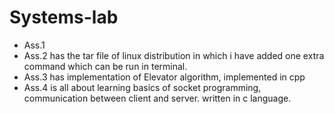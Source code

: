# Systems-lab
- Ass.1 
- Ass.2 has the tar file of linux distribution in which i have added one extra command which can be run in terminal.
- Ass.3 has implementation of Elevator algorithm, implemented in cpp
- Ass.4 is all about learning basics of socket programming, communication between client and server. written in c language.
